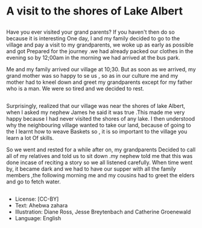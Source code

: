 # A visit to the shores of Lake Albert

##
Have you ever visited your grand parents? If
you haven't then do so because it is
interesting
One day, I and my family decided to go to
the village and pay a visit to my
grandparents, we woke up as early as
possible and got
Prepared for the journey .we had already
packed our clothes in the evening so by
12;00am in the morning we had arrived at
the bus park.

Me and my family arrived our village at
10;30. But as soon as we arrived, my grand
mother was so happy to se us , so as in our
culture me and my mother had to kneel
down and greet my grandparents except for
my father who is a man. We were so tired
and we decided to rest.

##
Surprisingly, realized that our village was
near the shores of lake Albert, when I asked
my nephew James he said it was true .This
made me very happy because
I had never visited the shores of any lake. I
then understood why the neighbouring
village wanted to take our land, because of
going to the I learnt how to weave
Baskets so , it is so important to the village
you learn a lot
Of skills.

So we went and rested for a while after on,
my grandparents
Decided to call all of my relatives and told
us to sit down .my nephew told me that this
was done incase of reciting a story so we all
listened carefully. When time went by, it
became dark and we had to have our supper
with all the family members ,the following
morning me and my cousins had to greet
the elders and go to fetch water.

##
* License: [CC-BY]
* Text: Ahebwa zahara
* Illustration: Diane Ross, Jesse Breytenbach and
Catherine Groenewald
* Language: English

